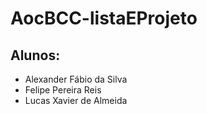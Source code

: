 # AocBCC-listaEProjeto

## Alunos:
- Alexander Fábio da Silva
- Felipe Pereira Reis
- Lucas Xavier de Almeida
